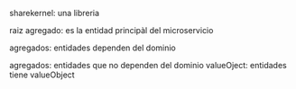 
sharekernel: una libreria

raiz agregado: es la entidad principàl del microservicio

agregados: entidades dependen del dominio

agregados: entidades que no dependen del dominio
valueOject: entidades tiene valueObject


